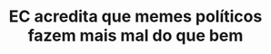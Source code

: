 ---
title: "EC acredita que memes políticos fazem mais mal do que bem"
infoslide: ""
round: "Round 1"
weight: 1
videos: []
tags: ['Media', 'Politics']
layout: "motion"
categories: ["motions"]
---